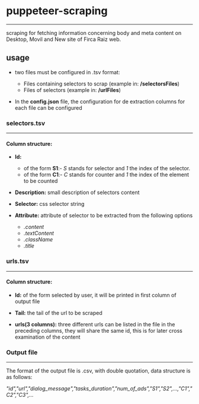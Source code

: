 # puppeteer-scraping
---
scraping for fetching information concerning body and meta content on Desktop, Movil and New site of Firca Raiz web.

## usage

- two files must be configured in .tsv format:

    - Files containing selectors to scrap (example in: **/selectorsFiles**)
    - Files of selectors (example in: **/urlFiles**)

- In the **config.json** file, the configuration for de extraction columns for each file can be configured

###  **selectors.tsv**
---
#### Column structure:
- **Id:**
	- of the form **S1**:- *S* stands for selector and *1* the index of the selector.
	- of the form **C1**:- *C* stands for counter and *1* the index of the element to be counted
	
- **Description:** small description of selectors content
- **Selector:** css selector string
- **Attribute:** attribute of selector to be extracted from the following options
	- *.content*
	- *.textContent*
	- *.className*
	- *.title*

  

### **urls.tsv**
---
#### Column structure:
- **Id:** of the form selected by user, it will be printed in first column of output file

- **Tail:** the tail of the url to be scraped

- **urls(3 columns):** three different urls can be listed in the file in the preceding columns, they will share the same id, this is for later cross examination of the content

### **Output file**
---

The format of the output file is .csv, with double quotation, data structure is as follows:

*"id","url","dialog_message","tasks_duration","num_of_ads","S1","S2",...,"C1","C2","C3",...*
